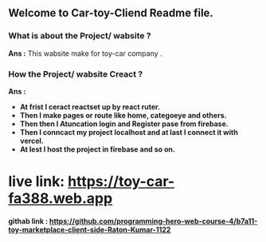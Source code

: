 



## Welcome to Car-toy-Cliend Readme file.


### What is about the Project/ wabsite ?


**Ans :** This wabsite make for toy-car company .


### How the Project/ wabsite  Creact ?

**Ans :** 

+ __At frist I ceract reactset up by react ruter.__
+ __Then I make pages or route like home, categoeye and others.__
+ __Then then I Atuncation login and Register pase from firebase.__
+ __Then I conncact my project localhost and at last I connect it with vercel.__
+ __At lest I host the project in firebase and so on.__


# live link: https://toy-car-fa388.web.app




#### githab link : https://github.com/programming-hero-web-course-4/b7a11-toy-marketplace-client-side-Raton-Kumar-1122